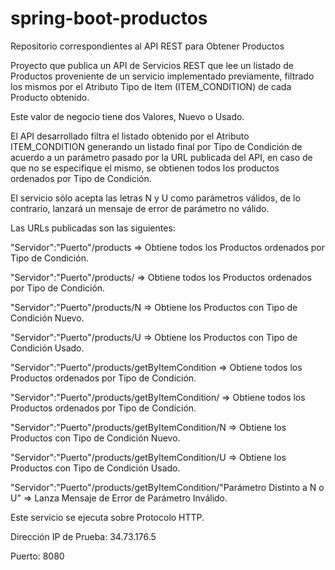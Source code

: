 # spring-boot-productos
Repositorio correspondientes al API REST para Obtener Productos

Proyecto que publica un API de Servicios REST que lee un listado de Productos proveniente de un servicio implementado previamente, filtrado los mismos por el Atributo Tipo de Item (ITEM_CONDITION) de cada Producto obtenido.

Este valor de negocio tiene dos Valores, Nuevo o Usado.

El API desarrollado filtra el listado obtenido por el Atributo ITEM_CONDITION generando un listado final por Tipo de Condición de acuerdo a un parámetro pasado por la URL publicada del API, en caso de que no se especifique el mismo, se obtienen todos los productos ordenados por Tipo de Condición.

El servicio sólo acepta las letras N y U como parámetros válidos, de lo contrario, lanzará un mensaje de error de parámetro no válido.

Las URLs publicadas son las siguientes:

"Servidor":"Puerto"/products => Obtiene todos los Productos ordenados por Tipo de Condición.

"Servidor":"Puerto"/products/ => Obtiene todos los Productos ordenados por Tipo de Condición.

"Servidor":"Puerto"/products/N => Obtiene los Productos con Tipo de Condición Nuevo.

"Servidor":"Puerto"/products/U => Obtiene los Productos con Tipo de Condición Usado.

"Servidor":"Puerto"/products/getByItemCondition => Obtiene todos los Productos ordenados por Tipo de Condición.

"Servidor":"Puerto"/products/getByItemCondition/ => Obtiene todos los Productos ordenados por Tipo de Condición.

"Servidor":"Puerto"/products/getByItemCondition/N => Obtiene los Productos con Tipo de Condición Nuevo.

"Servidor":"Puerto"/products/getByItemCondition/U => Obtiene los Productos con Tipo de Condición Usado.

"Servidor":"Puerto"/products/getByItemCondition/"Parámetro Distinto a N o U" => Lanza Mensaje de Error de Parámetro Inválido.

Este servicio se ejecuta sobre Protocolo HTTP.

Dirección IP de Prueba: 34.73.176.5

Puerto: 8080
